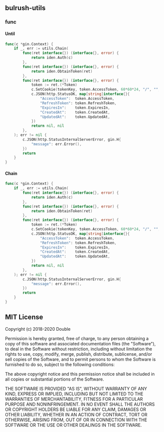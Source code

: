 ## bulrush-utils

### func

#### Until
```go
func(c *gin.Context) {
    if _, err := utils.Chain(
        func(ret interface{}) (interface{}, error) {
            return iden.Auth(c)
        },
        func(ret interface{}) (interface{}, error) {
            return iden.ObtainToken(ret)
        },
        func(ret interface{}) (interface{}, error) {
            token := ret.(*Token)
            c.SetCookie(tokenKey, token.AccessToken, 60*60*24, "/", "", false, true)
            c.JSON(http.StatusOK, map[string]interface{}{
                "AccessToken":  token.AccessToken,
                "RefreshToken": token.RefreshToken,
                "ExpiresIn":    token.ExpiresIn,
                "CreatedAt":    token.CreatedAt,
                "UpdatedAt":    token.UpdatedAt,
            })
            return nil, nil
        },
    ); err != nil {
        c.JSON(http.StatusInternalServerError, gin.H{
            "message": err.Error(),
        })
        return
    }
}
```

#### Chain
```go
func(c *gin.Context) {
    if _, err := utils.Chain(
        func(ret interface{}) (interface{}, error) {
            return iden.Auth(c)
        },
        func(ret interface{}) (interface{}, error) {
            return iden.ObtainToken(ret)
        },
        func(ret interface{}) (interface{}, error) {
            token := ret.(*Token)
            c.SetCookie(tokenKey, token.AccessToken, 60*60*24, "/", "", false, true)
            c.JSON(http.StatusOK, map[string]interface{}{
                "AccessToken":  token.AccessToken,
                "RefreshToken": token.RefreshToken,
                "ExpiresIn":    token.ExpiresIn,
                "CreatedAt":    token.CreatedAt,
                "UpdatedAt":    token.UpdatedAt,
            })
            return nil, nil
        },
    ); err != nil {
        c.JSON(http.StatusInternalServerError, gin.H{
            "message": err.Error(),
        })
        return
    }
}
```

## MIT License

Copyright (c) 2018-2020 Double

Permission is hereby granted, free of charge, to any person obtaining a copy
of this software and associated documentation files (the "Software"), to deal
in the Software without restriction, including without limitation the rights
to use, copy, modify, merge, publish, distribute, sublicense, and/or sell
copies of the Software, and to permit persons to whom the Software is
furnished to do so, subject to the following conditions:

The above copyright notice and this permission notice shall be included in all
copies or substantial portions of the Software.

THE SOFTWARE IS PROVIDED "AS IS", WITHOUT WARRANTY OF ANY KIND, EXPRESS OR
IMPLIED, INCLUDING BUT NOT LIMITED TO THE WARRANTIES OF MERCHANTABILITY,
FITNESS FOR A PARTICULAR PURPOSE AND NONINFRINGEMENT. IN NO EVENT SHALL THE
AUTHORS OR COPYRIGHT HOLDERS BE LIABLE FOR ANY CLAIM, DAMAGES OR OTHER
LIABILITY, WHETHER IN AN ACTION OF CONTRACT, TORT OR OTHERWISE, ARISING FROM,
OUT OF OR IN CONNECTION WITH THE SOFTWARE OR THE USE OR OTHER DEALINGS IN THE
SOFTWARE.